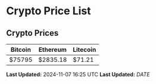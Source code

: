 # Crypto Price List

## Crypto Prices
| Bitcoin | Ethereum | Litecoin |
| ------- | -------- | -------- |
| $75795 | $2835.18 | $71.21 |
**Last Updated:** 2024-11-07 16:25 UTC
**Last Updated:** $DATE$
